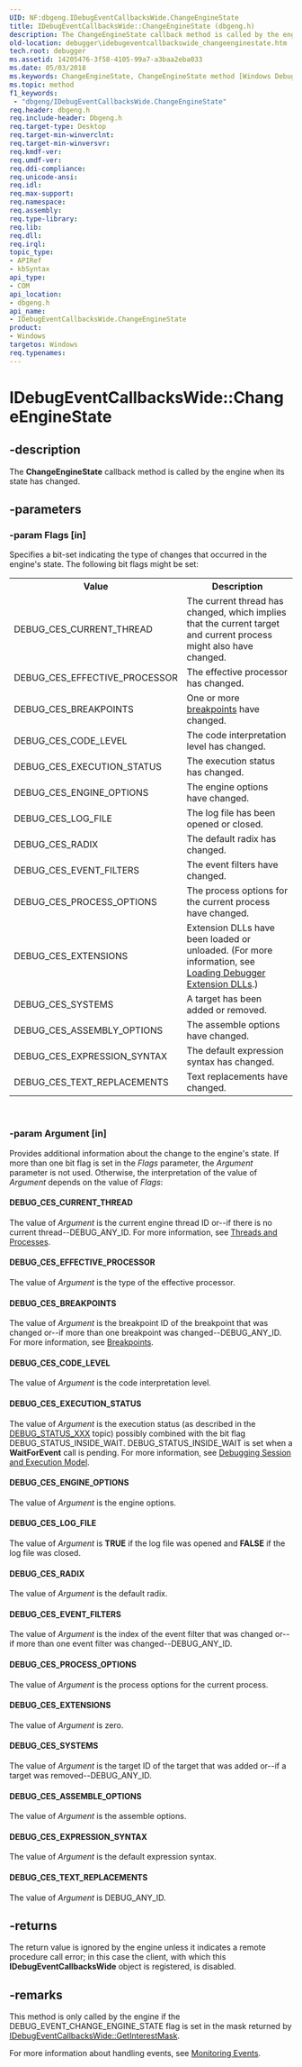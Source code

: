 ```yaml
---
UID: NF:dbgeng.IDebugEventCallbacksWide.ChangeEngineState
title: IDebugEventCallbacksWide::ChangeEngineState (dbgeng.h)
description: The ChangeEngineState callback method is called by the engine when its state has changed.
old-location: debugger\idebugeventcallbackswide_changeenginestate.htm
tech.root: debugger
ms.assetid: 14205476-3f58-4105-99a7-a3baa2eba033
ms.date: 05/03/2018
ms.keywords: ChangeEngineState, ChangeEngineState method [Windows Debugging], ChangeEngineState method [Windows Debugging],IDebugEventCallbacksWide interface, IDebugEventCallbacksWide interface [Windows Debugging],ChangeEngineState method, IDebugEventCallbacksWide.ChangeEngineState, IDebugEventCallbacksWide::ChangeEngineState, dbgeng/IDebugEventCallbacksWide::ChangeEngineState, debugger.idebugeventcallbackswide_changeenginestate
ms.topic: method
f1_keywords:
 - "dbgeng/IDebugEventCallbacksWide.ChangeEngineState"
req.header: dbgeng.h
req.include-header: Dbgeng.h
req.target-type: Desktop
req.target-min-winverclnt: 
req.target-min-winversvr: 
req.kmdf-ver: 
req.umdf-ver: 
req.ddi-compliance: 
req.unicode-ansi: 
req.idl: 
req.max-support: 
req.namespace: 
req.assembly: 
req.type-library: 
req.lib: 
req.dll: 
req.irql: 
topic_type:
- APIRef
- kbSyntax
api_type:
- COM
api_location:
- dbgeng.h
api_name:
- IDebugEventCallbacksWide.ChangeEngineState
product:
- Windows
targetos: Windows
req.typenames: 
---
```


# IDebugEventCallbacksWide::ChangeEngineState


## -description


The <b>ChangeEngineState</b> callback method is called by the engine when its state has changed.


## -parameters




### -param Flags [in]

Specifies a bit-set indicating the type of changes that occurred in the engine's state.  The following bit flags might be set:

<table>
<tr>
<th>Value</th>
<th>Description</th>
</tr>
<tr>
<td>
DEBUG_CES_CURRENT_THREAD

</td>
<td>
The current thread has changed, which implies that the current target and current process might also have changed.

</td>
</tr>
<tr>
<td>
DEBUG_CES_EFFECTIVE_PROCESSOR

</td>
<td>
The effective processor has changed.

</td>
</tr>
<tr>
<td>
DEBUG_CES_BREAKPOINTS

</td>
<td>
One or more <a href="https://docs.microsoft.com/windows-hardware/drivers/debugger/breakpoints3">breakpoints</a> have changed.

</td>
</tr>
<tr>
<td>
DEBUG_CES_CODE_LEVEL

</td>
<td>
The code interpretation level has changed.

</td>
</tr>
<tr>
<td>
DEBUG_CES_EXECUTION_STATUS

</td>
<td>
The execution status has changed.

</td>
</tr>
<tr>
<td>
DEBUG_CES_ENGINE_OPTIONS

</td>
<td>
The engine options have changed.

</td>
</tr>
<tr>
<td>
DEBUG_CES_LOG_FILE

</td>
<td>
The log file has been opened or closed.

</td>
</tr>
<tr>
<td>
DEBUG_CES_RADIX

</td>
<td>
The default radix has changed.

</td>
</tr>
<tr>
<td>
DEBUG_CES_EVENT_FILTERS

</td>
<td>
The event filters have changed.  

</td>
</tr>
<tr>
<td>
DEBUG_CES_PROCESS_OPTIONS

</td>
<td>
The process options for the current process have changed.

</td>
</tr>
<tr>
<td>
DEBUG_CES_EXTENSIONS

</td>
<td>
Extension DLLs have been loaded or unloaded. (For more information, see <a href="https://docs.microsoft.com/windows-hardware/drivers/debugger/loading-debugger-extension-dlls">Loading Debugger Extension DLLs</a>.)

</td>
</tr>
<tr>
<td>
DEBUG_CES_SYSTEMS

</td>
<td>
A target has been added or removed.  

</td>
</tr>
<tr>
<td>
DEBUG_CES_ASSEMBLY_OPTIONS

</td>
<td>
The assemble options have changed.

</td>
</tr>
<tr>
<td>
DEBUG_CES_EXPRESSION_SYNTAX

</td>
<td>
The default expression syntax has changed.

</td>
</tr>
<tr>
<td>
DEBUG_CES_TEXT_REPLACEMENTS

</td>
<td>
Text replacements have changed.  

</td>
</tr>
</table>
 


### -param Argument [in]

Provides additional information about the change to the engine's state.  If more than one bit flag is set in the <i>Flags</i> parameter, the <i>Argument</i> parameter is not used.  Otherwise, the interpretation of the value of <i>Argument</i> depends on the value of <i>Flags</i>:





#### DEBUG_CES_CURRENT_THREAD

The value of <i>Argument</i> is the current engine thread ID or--if there is no current thread--DEBUG_ANY_ID.  For more information, see <a href="https://docs.microsoft.com/windows-hardware/drivers/debugger/threads-and-processes">Threads and Processes</a>.



#### DEBUG_CES_EFFECTIVE_PROCESSOR

The value of <i>Argument</i> is the type of the effective processor.



#### DEBUG_CES_BREAKPOINTS

The value of <i>Argument</i> is the breakpoint ID of the breakpoint that was changed or--if more than one breakpoint was changed--DEBUG_ANY_ID.  For more information, see <a href="https://docs.microsoft.com/windows-hardware/drivers/debugger/breakpoints3">Breakpoints</a>.



#### DEBUG_CES_CODE_LEVEL

The value of <i>Argument</i> is the code interpretation level.



#### DEBUG_CES_EXECUTION_STATUS

The value of <i>Argument</i> is the execution status (as described in the <a href="https://docs.microsoft.com/windows-hardware/drivers/debugger/debug-status-xxx">DEBUG_STATUS_XXX</a> topic) possibly combined with the bit flag DEBUG_STATUS_INSIDE_WAIT. DEBUG_STATUS_INSIDE_WAIT is set when a <b>WaitForEvent</b> call is pending. For more information, see <a href="https://docs.microsoft.com/windows-hardware/drivers/debugger/debugging-session-and-execution-model">Debugging Session and Execution Model</a>.



#### DEBUG_CES_ENGINE_OPTIONS

The value of <i>Argument</i> is the engine options. 



#### DEBUG_CES_LOG_FILE

The value of <i>Argument</i> is <b>TRUE</b> if the log file was opened and <b>FALSE</b> if the log file was closed.



#### DEBUG_CES_RADIX

The value of <i>Argument</i> is the default radix.



#### DEBUG_CES_EVENT_FILTERS

The value of <i>Argument</i> is the index of the event filter that was changed or--if more than one event filter was changed--DEBUG_ANY_ID.



#### DEBUG_CES_PROCESS_OPTIONS

The value of <i>Argument</i> is the process options for the current process.



#### DEBUG_CES_EXTENSIONS

The value of <i>Argument</i> is zero.



#### DEBUG_CES_SYSTEMS

The value of <i>Argument</i> is the target ID of the target that was added or--if a target was removed--DEBUG_ANY_ID.



#### DEBUG_CES_ASSEMBLE_OPTIONS

The value of <i>Argument</i> is the assemble options.



#### DEBUG_CES_EXPRESSION_SYNTAX

The value of <i>Argument</i> is the default expression syntax.



#### DEBUG_CES_TEXT_REPLACEMENTS

The value of <i>Argument</i> is DEBUG_ANY_ID.


## -returns



The return value is ignored by the engine unless it indicates a remote procedure call error; in this case the client, with which this <b>IDebugEventCallbacksWide</b> object is registered, is disabled.




## -remarks



This method is only called by the engine if the DEBUG_EVENT_CHANGE_ENGINE_STATE flag is set in the mask returned by <a href="https://docs.microsoft.com/windows-hardware/drivers/ddi/dbgeng/nf-dbgeng-idebugeventcallbackswide-getinterestmask">IDebugEventCallbacksWide::GetInterestMask</a>.

For more information about handling events, see <a href="https://docs.microsoft.com/windows-hardware/drivers/debugger/monitoring-events">Monitoring Events</a>. 



